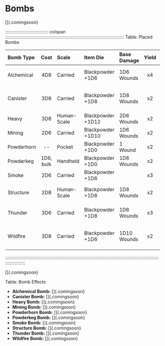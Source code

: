 # Bombs

[]{.comingsoon}

::::::::::::::::::::::::::::::::::: colspan ::::::::::::::::::::::::::::::::::::::::::::::::::::::::::::::::::::::::::::::::::::::::::::::::
Table: Placed Bombs

| Bomb Type  | Cost       | Scale       | Item Die          | Base Damage | Yield | Radius Steps            | Special                      |
| :--------- | :--------: | :---------- | :---------------- | :---------- | :---: | :---------------------- | :--------------------------- |
| Alchemical | 4D8        | Carried     | Blackpowder  +1D6 |  1D6 Wounds | x4    | Close, Adjacent, Short  |  [+]: Inflict 1 Yield        |
| Canister   | 3D8        | Carried     | Blackpowder  +1D8 |  1D8 Wounds | x2    | Adjacent, Short, Medium |  [+][+][+]: Inflict 2 Wounds |
| Heavy      | 3D8        | Human-Scale | Blackpowder +1D12 |  2D6 Wounds | x2    | Medium, Long            |                              |
| Mining     | 2D6        | Carried     | Blackpowder +1D10 |  1D6 Wounds | x2    | Adjacent, Close         |                              |
| Powderhorn | --         | Pocket      | Blackpowder  +1D0 |    1 Wound  | x2    | Close                   |                              |
| Powderkeg  | 1D6, bulk  | Handheld    | Blackpowder  +1D0 |  1D6 Wounds | x2    | Close, Adjacent         |                              |
| Smoke      | 2D6        | Carried     | Blackpowder  +1D6 |             | x3    | Short, Medium           |                              |
| Structure  | 2D8        | Human-Scale | Blackpowder  +1D8 |  1D8 Wounds | x2    | Short, Medium, Long     |                              |
| Thunder    | 3D6        | Carried     | Blackpowder  +1D8 |  1D6 Wounds | x3    | Close, Adjacent, Short  |                              |
| Wildfire   | 3D8        | Carried     | Blackpowder  +1D6 | 1D10 Wounds | x2    | Adjacent, Short, Medium |  [+][+]: Step-Up Radius      |
::::::::::::::::::::::::::::::::::::::::::::::::::::::::::::::::::::::::::::::::::::::::::::::::::::::::::::::::::::::::::::::::::::::::::::

[]{.comingsoon}

Table: Bomb Effects


  - **Alchemical Bomb:** []{.comingsoon}
  - **Canister   Bomb:** []{.comingsoon}
  - **Heavy      Bomb:** []{.comingsoon}
  - **Mining     Bomb:** []{.comingsoon}
  - **Powderhorn Bomb:** []{.comingsoon}
  - **Powderkeg  Bomb:** []{.comingsoon}
  - **Smoke      Bomb:** []{.comingsoon}
  - **Structure  Bomb:** []{.comingsoon}
  - **Thunder    Bomb:** []{.comingsoon}
  - **Wildfire   Bomb:** []{.comingsoon}

